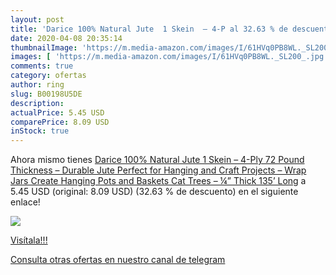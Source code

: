 ```yaml
---
layout: post
title: 'Darice 100% Natural Jute  1 Skein  – 4-P al 32.63 % de descuento'
date: 2020-04-08 20:35:14
thumbnailImage: 'https://m.media-amazon.com/images/I/61HVq0PB8WL._SL200_.jpg'
images: [ 'https://m.media-amazon.com/images/I/61HVq0PB8WL._SL200_.jpg' ]
comments: true
category: ofertas
author: ring
slug: B00198U5DE
description:
actualPrice: 5.45 USD
comparePrice: 8.09 USD
inStock: true
---
```


Ahora mismo tienes [Darice 100% Natural Jute  1 Skein  – 4-Ply  72 Pound Thickness – Durable Jute Perfect for Hanging and Craft Projects – Wrap Jars  Create Hanging Pots and Baskets  Cat Trees – ¼” Thick  135’ Long](https://www.amazon.com/dp/B00198U5DE/?tag=redken08-20) a 5.45 USD (original: 8.09 USD) (32.63 %  de descuento) en el siguiente enlace!

[![](https://m.media-amazon.com/images/I/61HVq0PB8WL._SL200_.jpg)](https://www.amazon.com/dp/B00198U5DE/?tag=redken08-20)

[Visítala!!!](https://www.amazon.com/dp/B00198U5DE/?tag=redken08-20)

[Consulta otras ofertas en nuestro canal de telegram](https://t.me/s/ofertas25)
